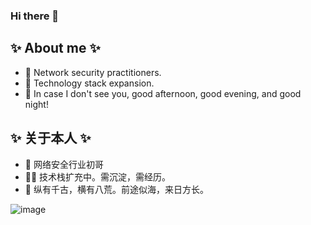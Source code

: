 ### Hi there 👋

✨ About me ✨ 
---
- 🔭 Network security practitioners.
- 🤹‍ Technology stack expansion.
- 🌱 In case I don't see you, good afternoon, good evening, and good night!

✨ 关于本人 ✨ 
---
- 🔭 网络安全行业初哥
- 🤹‍♂️ 技术栈扩充中。需沉淀，需经历。
- 🌱 纵有千古，横有八荒。前途似海，来日方长。

![image](https://user-images.githubusercontent.com/50167548/192682758-c041ae05-d467-463f-81f8-225fc9aac10a.png)
